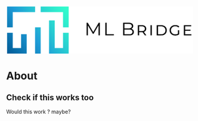 <p float="left" align = "center">
  <img src="readme-assets/ML_Bridge_Logo.png" width="500"/>
</p>

# About

## Check if this works too

Would this work ? maybe?

